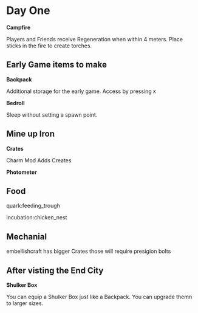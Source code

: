 # Day One

**Campfire**

Players and Friends receive Regeneration when within 4 meters.
Place sticks in the fire to create torches. 



## Early Game items to make

**Backpack**

Additional storage for the early game. Access by pressing `X`

**Bedroll**

Sleep without setting a spawn point.



## Mine up Iron

**Crates**

Charm Mod Adds Creates

**Photometer**



## Food

quark:feeding_trough

incubation:chicken_nest



## Mechanial 

embellishcraft has bigger Crates those will require presigion bolts

## After visting the End City

**Shulker Box**

You can equip a Shulker Box just like a Backpack. You can upgrade themn to larger sizes.